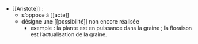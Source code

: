 - [[Aristote]] :
	- s’oppose à [[acte]] 
	- désigne une [[possibilité]] non encore réalisée
		- exemple  :  la plante est en puissance dans la graine ; la floraison est l’actualisation de la graine.